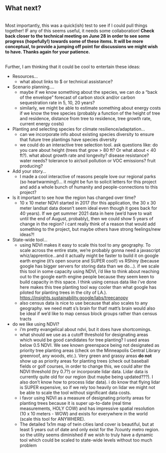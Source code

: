 
## What next?

<br> Most importantly, this was a quick(ish) test to see if I could pull
things together! IF any of this seems useful, it needs some
collaboration! **Check back closer to the technical meeting on June 28
in order to see some progress (hopefully!) towards some of these items.
It will be more conceptual, to provide a jumping off point for
discussions we might wish to have. Thanks again for your patience.**

<br> Further, I am thinking that it could be cool to entertain these
ideas:

-   Resources…
    -   what about links to $ or technical assistance?
-   Scenario planning….
    -   maybe if we know something about the species, we can do a “back
        of the envelope” forecast of carbon stock and/or carbon
        sequestration rate in 5, 10, 20 years?
    -   similarly, we might be able to estimate something about energy
        costs if we know the tree species (probably a function of the
        height of tree and residence, distance from tree to residence,
        tree growth rate, current energy costs)
-   Planting and selecting species for climate resilience/adaptation…
    -   can we incorporate info about existing species diversity to
        ensure that future tree plantings have species diversity
    -   we could do an interactive tree selection tool. ask questions
        like: do you care about height (trees that grow &gt; 80 ft? Or
        what about &lt; 40 ft?). what about growth rate and longevity?
        disease resistance? water needs? tolerance to air/soil pollution
        or VOC emissions? fruit producing?
-   Add your story…
    -   I made a cool interactive of reasons people love our regional
        parks (so heartwarming!)… it might be fun to solicit letters for
        this project and add a whole bunch of humanity and
        people-connections to this project?
-   Is it important to see how the region has changed over time?
    -   10 x 10 meter NDVI started in 2017 (for this application, the 30
        x 30 meter landsat data doesn’t seem ideal even though it goes
        back for 40 years). If we get summer 2021 data in here (we’d
        have to wait until the end of August, probably), then we could
        show 5 years of change in the region? i cant really think of a
        reason that would add something to the project, but maybe others
        have strong feelings/new ideas?!
-   State-wide tool…
    -   using NDVI makes it easy to scale this tool to any geography. To
        scale across the entire state, we’re probably gonna need a
        javascript whiz/apprentice…and it actually might be faster to
        build it on google earth engine (it’s open source and SUPER
        cool!) vs RShiny (because google has bigger servers for storing
        data than we do…). if we scale this tool in some capacity using
        NDVI, i’d like to think about reaching out to the google earth
        engine people because they seem keen to build capacity in this
        space. I think using census data like i’ve done here makes this
        tree planting tool way cooler than what google has piloted for
        planting trees in the city of LA.).
        <https://insights.sustainability.google/labs/treecanopy>
    -   also census data is nice to use because that also scales to any
        geography. we need matt s’s brain for that! matt’s brain would
        also be ideal if we’d like to map census block groups rather
        than census tracts
-   do we like using NDVI?
    -   i’m pretty evangelical about ndvi, but it does have
        shortcomings.
    -   what should we use as a cutoff threshold for designating areas
        which would be good candidates for tree planting? I used areas
        below 0.5 NDVI. We see known greenspace being not designated as
        priority tree planting areas (check on the Minneapolis Central
        Library greenroof, any woods, etc.). Very green and grassy areas
        **do not** show up as priority areas for planting trees (check
        out baseball fields or golf courses, in order to change this, we
        could alter the NDVI threshold (try 0.7?) or incorporate lidar
        data. Lidar data is currently quite old for our region (but
        maybe being updated???). I also don’t know how to process lidar
        data). i do know that flying lidar is SUPER expensive, so if we
        rely too heavily on lidar we might not be able to scale the tool
        without significant data costs.
    -   i favor using NDVI as a measure of designating priority areas
        for planting trees because it is super up-to-date (real time
        measurements, HOLY COW) and has impressive spatial resolution
        (10 x 10 meters - WOW) and exists for everywhere in the world
        (scale this tool for ANYWHERE).
    -   The detailed 1x1m map of twin cities land cover is beautiful,
        but at least 5 years out of date and only exist for the 7county
        metro region. so the utility seems diminished if we wish to
        truly have a dynamic tool which could be scaled to state-wide
        levels without too much problem

<br> <br>
